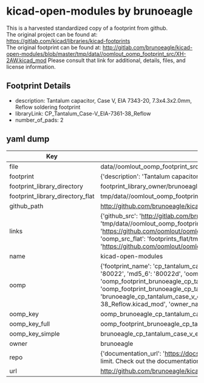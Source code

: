 # kicad-open-modules by brunoeagle  
This is a harvested standardized copy of a footprint from github.  
The original project can be found at:  
https://gitlab.com/kicad/libraries/kicad-footprints  
The original footprint can be found at:
http://gitlab.com/brunoeagle/kicad-open-modules/blob/master/tmp/data//oomlout_oomp_footprint_src/XH-2AW.kicad_mod
Please consult that link for additional, details, files, and license information.  
## Footprint Details
* description: Tantalum capacitor, Case V, EIA 7343-20, 7.3x4.3x2.0mm, Reflow soldering footprint  
* libraryLink: CP_Tantalum_Case-V_EIA-7361-38_Reflow  
* number_of_pads: 2  
## yaml dump  
| Key | Value |  
| --- | --- |  
| file | data//oomlout_oomp_footprint_src/kicad-open-modules/CP_Tantalum_Case-V_EIA-7361-38_Reflow.kicad_mod |  
| footprint | {'description': 'Tantalum capacitor, Case V, EIA 7343-20, 7.3x4.3x2.0mm, Reflow soldering footprint', 'libraryLink': 'CP_Tantalum_Case-V_EIA-7361-38_Reflow', 'number_of_pads': 2} |  
| footprint_library_directory | footprint_library_owner/brunoeagle_kicad-open-modules |  
| footprint_library_directory_flat | tmp/data//oomlout_oomp_footprint_src/footprints_flat/brunoeagle_cp_tantalum_case_v_eia_7361_38_reflow_cp_tantalum_case_v_eia_7361_38_reflow/working |  
| github_path | http://github.com/brunoeagle/kicad-open-modules/blob/master/tmp/data//oomlout_oomp_footprint_src/CP_Tantalum_Case-V_EIA-7361-38_Reflow.kicad_mod |  
| links | {'github_src': 'http://gitlab.com/brunoeagle/kicad-open-modules/blob/master/tmp/data//oomlout_oomp_footprint_src/XH-2AW.kicad_mod', 'github_src_repo': 'https://gitlab.com/kicad/libraries/kicad-footprints', 'oomp_bot': 'tmp/data//oomlout_oomp_footprint_src/footprints/brunoeagle_cp_tantalum_case_v_eia_7361_38_reflow_cp_tantalum_case_v_eia_7361_38_reflow/working', 'oomp_bot_github': 'https://github.com/oomlout/oomlout_oomp_footprint_bot/tree/main/tmp/data//oomlout_oomp_footprint_src/footprints/brunoeagle_cp_tantalum_case_v_eia_7361_38_reflow_cp_tantalum_case_v_eia_7361_38_reflow/working', 'oomp_src_flat': 'footprints_flat/tmp/data//oomlout_oomp_footprint_src/footprints_flat/brunoeagle_cp_tantalum_case_v_eia_7361_38_reflow_cp_tantalum_case_v_eia_7361_38_reflow/working', 'oomp_src_flat_github': 'https://github.com/oomlout/oomlout_oomp_footprint_src/tree/main/tmp/data//oomlout_oomp_footprint_src/footprints_flat/brunoeagle_cp_tantalum_case_v_eia_7361_38_reflow_cp_tantalum_case_v_eia_7361_38_reflow/working'} |  
| name | kicad-open-modules |  
| oomp | {'footprint_name': 'cp_tantalum_case_v_eia_7361_38_reflow', 'library_name': 'cp_tantalum_case_v_eia_7361_38_reflow_kicad_mod', 'md5': '80022da8e658d0974974f7ca6500da29', 'md5_10': '80022da8e6', 'md5_5': '80022', 'md5_6': '80022d', 'oomp_key': 'oomp_brunoeagle_cp_tantalum_case_v_eia_7361_38_reflow_cp_tantalum_case_v_eia_7361_38_reflow', 'oomp_key_extra': 'oomp_footprint_brunoeagle_cp_tantalum_case_v_eia_7361_38_reflow_cp_tantalum_case_v_eia_7361_38_reflow', 'oomp_key_full': 'oomp_footprint_brunoeagle_cp_tantalum_case_v_eia_7361_38_reflow_cp_tantalum_case_v_eia_7361_38_reflow_80022d', 'oomp_key_simple': 'brunoeagle_cp_tantalum_case_v_eia_7361_38_reflow_cp_tantalum_case_v_eia_7361_38_reflow', 'original_filename': 'data//oomlout_oomp_footprint_src/kicad-open-modules/CP_Tantalum_Case-V_EIA-7361-38_Reflow.kicad_mod', 'owner_name': 'brunoeagle'} |  
| oomp_key | oomp_brunoeagle_cp_tantalum_case_v_eia_7361_38_reflow_cp_tantalum_case_v_eia_7361_38_reflow |  
| oomp_key_full | oomp_footprint_brunoeagle_cp_tantalum_case_v_eia_7361_38_reflow_cp_tantalum_case_v_eia_7361_38_reflow |  
| oomp_key_simple | brunoeagle_cp_tantalum_case_v_eia_7361_38_reflow_cp_tantalum_case_v_eia_7361_38_reflow |  
| owner | brunoeagle |  
| repo | {'documentation_url': 'https://docs.github.com/rest/overview/resources-in-the-rest-api#rate-limiting', 'message': "API rate limit exceeded for 84.66.142.224. (But here's the good news: Authenticated requests get a higher rate limit. Check out the documentation for more details.)"} |  
| url | http://github.com/brunoeagle/kicad-open-modules |  

